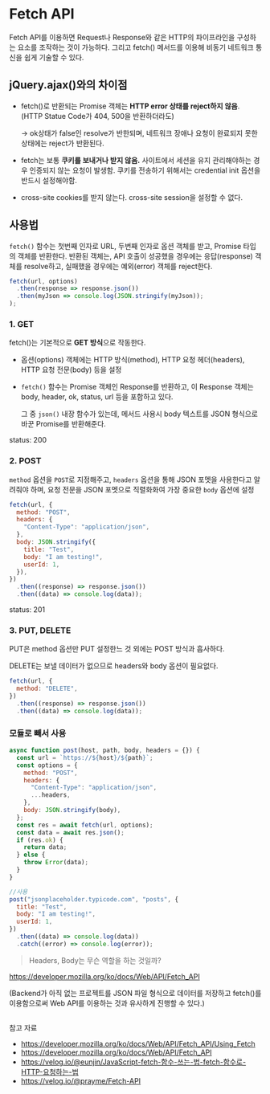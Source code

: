 # Fetch API

Fetch API를 이용하면 Request나 Response와 같은 HTTP의 파이프라인을 구성하는 요소를 조작하는 것이 가능하다. 그리고 fetch() 메서드를 이용해 비동기 네트워크 통신을 쉽게 기술할 수 있다.



## jQuery.ajax()와의 차이점

- fetch()로 반환되는 Promise 객체는 **HTTP error 상태를 reject하지 않음**. (HTTP Statue Code가 404, 500을 반환하더라도)

  → ok상태가 false인 resolve가 반한되며, 네트워크 장애나 요청이 완료되지 못한 상태에는 reject가 반환된다.

- fetch는 보통 **쿠키를 보내거나 받지 않음.** 사이트에서 세션을 유지 관리해야하는 경우 인증되지 않는 요청이 발생함. 쿠키를 전송하기 위해서는 credential init 옵션을 반드시 설정해야함.

- cross-site cookies를 받지 않는다. cross-site session을 설정할 수 없다.



## 사용법

`fetch()` 함수는 첫번째 인자로 URL, 두번째 인자로 옵션 객체를 받고, Promise 타입의 객체를 반환한다. 반환된 객체는, API 호출이 성공했을 경우에는 응답(response) 객체를 resolve하고, 실패했을 경우에는 예외(error) 객체를 reject한다.


```jsx
fetch(url, options)
  .then(response => response.json())
  .then(myJson => console.log(JSON.stringify(myJson));
);
```



### 1. GET

fetch()는 기본적으로 **GET 방식**으로 작동한다.

- 옵션(options) 객체에는 HTTP 방식(method), HTTP 요청 헤더(headers), HTTP 요청 전문(body) 등을 설정

- `fetch()` 함수는 Promise 객체인 Response를 반환하고, 이 Response 객체는 body, header, ok, status, url 등을 포함하고 있다.

  그 중 `json()` 내장 함수가 있는데, 메서드 사용시 body 텍스트를 JSON 형식으로 바꾼 Promise를 반환해준다.

status: 200

### 2. POST

`method` 옵션을 `POST`로 지정해주고, `headers` 옵션을 통해 JSON 포멧을 사용한다고 알려줘야 하며, 요청 전문을 JSON 포멧으로 직렬화화여 가장 중요한 `body` 옵션에 설정

```jsx
fetch(url, {
  method: "POST",
  headers: {
    "Content-Type": "application/json",
  },
  body: JSON.stringify({
    title: "Test",
    body: "I am testing!",
    userId: 1,
  }),
})
  .then((response) => response.json())
  .then((data) => console.log(data));
```

status: 201

### 3. PUT, DELETE

PUT은 method 옵션만 PUT 설정한느 것 외에는 POST 방식과 흡사하다.

DELETE는 보낼 데이터가 없으므로  headers와 body 옵션이 필요없다.

```jsx
fetch(url, {
  method: "DELETE",
})
  .then((response) => response.json())
  .then((data) => console.log(data));
```



### 모듈로 빼서 사용

```jsx
async function post(host, path, body, headers = {}) {
  const url = `https://${host}/${path}`;
  const options = {
    method: "POST",
    headers: {
      "Content-Type": "application/json",
      ...headers,
    },
    body: JSON.stringify(body),
  };
  const res = await fetch(url, options);
  const data = await res.json();
  if (res.ok) {
    return data;
  } else {
    throw Error(data);
  }
}

//사용
post("jsonplaceholder.typicode.com", "posts", {
  title: "Test",
  body: "I am testing!",
  userId: 1,
})
  .then((data) => console.log(data))
  .catch((error) => console.log(error));
```



> Headers, Body는 무슨 역할을 하는 것일까?

https://developer.mozilla.org/ko/docs/Web/API/Fetch_API



(Backend가 아직 없는 프로젝트를  JSON 파일 형식으로 데이터를 저장하고 fetch()를 이용함으로써 Web API를 이용하는 것과 유사하게 진행할 수 있다.)

## 

참고 자료

- https://developer.mozilla.org/ko/docs/Web/API/Fetch_API/Using_Fetch
- https://developer.mozilla.org/ko/docs/Web/API/Fetch_API
- https://velog.io/@eunjin/JavaScript-fetch-함수-쓰는-법-fetch-함수로-HTTP-요청하는-법
- https://velog.io/@prayme/Fetch-API